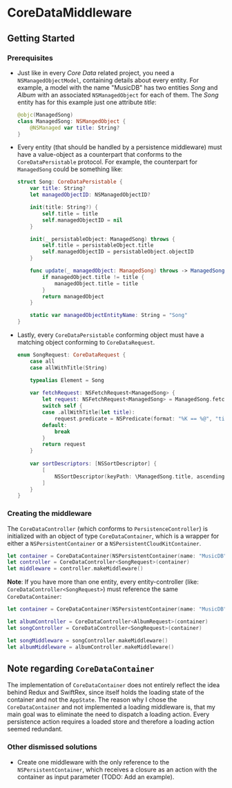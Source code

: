 #  CoreDataMiddleware

## Getting Started

### Prerequisites

- Just like in every *Core Data* related project, you need a `NSManagedObjectModel`, containing details about every entity. 
    For example, a model with the name "MusicDB" has two entities *Song* and *Album* with an associated `NSManagedObject` for each of them. The *Song* entity 
    has for this example just one attribute *title*:
    ```swift 
    @objc(ManagedSong)
    class ManagedSong: NSMangedObject {
        @NSManaged var title: String?
    }
    ```
- Every entity (that should be handled by a persistence middleware) must have a value-object as a counterpart that conforms to the `CoreDataPersistable` protocol.
    For example, the counterpart for `ManagedSong` could be something like:
    ```swift
    struct Song: CoreDataPersistable {
        var title: String?
        let managedObjectID: NSManagedObjectID?

        init(title: String?) {
            self.title = title
            self.managedObjectID = nil
        }

        init(_ persistableObject: ManagedSong) throws {
            self.title = persistableObject.title
            self.managedObjectID = persistableObject.objectID
        }

        func update(_ managedObject: ManagedSong) throws -> ManagedSong {
            if managedObject.title != title {
                managedObject.title = title
            }
            return managedObject
        }

        static var managedObjectEntityName: String = "Song"
    }
    ```
- Lastly, every `CoreDataPersistable` conforming object must have a matching object conforming to `CoreDataRequest`.
    ```swift
    enum SongRequest: CoreDataRequest {
        case all
        case allWithTitle(String)

        typealias Element = Song
        
        var fetchRequest: NSFetchRequest<ManagedSong> {
            let request: NSFetchRequest<ManagedSong> = ManagedSong.fetchRequest()
            switch self {
            case .allWithTitle(let title):
                request.predicate = NSPredicate(format: "%K == %@", "title", title)
            default:
                break
            }
            return request
        }
        
        var sortDescriptors: [NSSortDescriptor] {
            [
                NSSortDescriptor(keyPath: \ManagedSong.title, ascending: true)
            ]
        }
    }
    ```

### Creating the middleware

The `CoreDataController` (which conforms to `PersistenceController`) is initialized with an object of type `CoreDataContainer`, which 
is a wrapper for either a `NSPersistentContainer` or a `NSPersistentCloudKitContainer`.
```swift
let container = CoreDataContainer(NSPersistentContainer(name: "MusicDB"))
let controller = CoreDataController<SongRequest>(container)
let middleware = controller.makeMiddleware()
```

**Note**: If you have more than one entity, every entity-controller (like: `CoreDataController<SongRequest>`) must reference the same `CoreDataContainer`: 

```swift
let container = CoreDataContainer(NSPersistentContainer(name: "MusicDB"))

let albumController = CoreDataController<AlbumRequest>(container)
let songController = CoreDataController<SongRequest>(container)

let songMiddleware = songController.makeMiddleware()
let albumMiddleware = albumController.makeMiddleware()
```

## Note regarding `CoreDataContainer`
The implementation of `CoreDataContainer` does not entirely reflect the idea behind Redux and SwiftRex, since itself holds the loading state of the container and not the `AppState`. The reason why I chose the `CoreDataContainer` and not implemented a loading middleware is, that my main goal was to eliminate the need to dispatch a loading action. Every persistence action requires a loaded store and therefore a loading action seemed redundant.

### Other dismissed solutions

- Create one middleware with the only reference to the `NSPersistentContainer`, which receives a closure as an 
    action with the container as input parameter (TODO: Add an example).